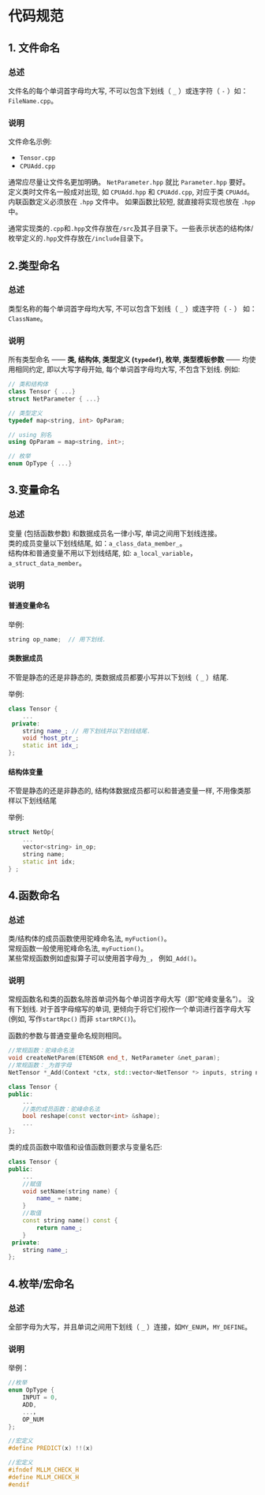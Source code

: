 # 代码规范

##  1. 文件命名

### **总述**

文件名的每个单词首字母均大写, 不可以包含下划线（ `_` ）或连字符（ `-` ）如：`FileName.cpp`。

### **说明**

文件命名示例: 
* `Tensor.cpp`
* `CPUAdd.cpp`

通常应尽量让文件名更加明确。 `NetParameter.hpp` 就比 `Parameter.hpp` 要好。\
定义类时文件名一般成对出现, 如 `CPUAdd.hpp` 和 `CPUAdd.cpp`, 对应于类 `CPUAdd`。\
内联函数定义必须放在 `.hpp` 文件中。 如果函数比较短, 就直接将实现也放在 `.hpp` 中。

通常实现类的`.cpp`和`.hpp`文件存放在`/src`及其子目录下。一些表示状态的结构体/枚举定义的`.hpp`文件存放在`/include`目录下。


## 2.类型命名

### **总述**

类型名称的每个单词首字母均大写, 不可以包含下划线（ `_` ）或连字符（ `-` ） 如：`ClassName`。

### **说明**

所有类型命名 —— **类, 结构体, 类型定义 (`typedef`), 枚举, 类型模板参数** —— 均使用相同约定, 即以大写字母开始, 每个单词首字母均大写, 不包含下划线. 例如:

```C++
// 类和结构体
class Tensor { ...}
struct NetParameter { ...}

// 类型定义
typedef map<string, int> OpParam;

// using 别名
using OpParam = map<string, int>;

// 枚举
enum OpType { ...}
```

## 3.变量命名

### **总述**

变量 (包括函数参数) 和数据成员名一律小写, 单词之间用下划线连接。 \
类的成员变量以下划线结尾, 如：`a_class_data_member_`。 \
结构体和普通变量不用以下划线结尾, 如: `a_local_variable`，`a_struct_data_member`。

### **说明**

#### **普通变量命名**

举例:
```C++
string op_name;  // 用下划线.
```
#### **类数据成员**
不管是静态的还是非静态的, 类数据成员都要小写并以下划线（ `_` ）结尾.

举例:
```C++
class Tensor {
    ...
 private:
    string name_; // 用下划线并以下划线结尾.
    void *host_ptr_;
    static int idx_;
};
```

#### **结构体变量**
不管是静态的还是非静态的, 结构体数据成员都可以和普通变量一样, 不用像类那样以下划线结尾

举例:
```C++
struct NetOp{
    ...
    vector<string> in_op; 
    string name;
    static int idx;
} ;
```

## 4.函数命名

### **总述**

类/结构体的成员函数使用驼峰命名法, `myFuction()`。 \
常规函数一般使用驼峰命名法, `myFuction()`。 \
某些常规函数例如虚拟算子可以使用首字母为`_`， 例如`_Add()`。

### **说明**
常规函数名和类的函数名除首单词外每个单词首字母大写（即“驼峰变量名”）。 没有下划线. 对于首字母缩写的单词, 更倾向于将它们视作一个单词进行首字母大写 (例如, 写作`startRpc()` 而非 `startRPC()`)。

函数的参数与普通变量命名规则相同。
```C++
//常规函数：驼峰命名法
void createNetParem(ETENSOR end_t, NetParameter &net_param);
//常规函数：_为首字母
NetTensor *_Add(Context *ctx, std::vector<NetTensor *> inputs, string name = "");

class Tensor {
public:
    ...
    //类的成员函数：驼峰命名法
    bool reshape(const vector<int> &shape);
    ...
};
```



类的成员函数中取值和设值函数则要求与变量名匹:
```C++
class Tensor {
public:
    ...
    //赋值
    void setName(string name) {
        name_ = name;
    }
    //取值
    const string name() const {
        return name_;
    }
 private:
    string name_;
};
```

## 4.枚举/宏命名

### **总述**

全部字母为大写，并且单词之间用下划线（ `_` ）连接，如`MY_ENUM`，`MY_DEFINE`。

### **说明**

举例：
```C++
//枚举
enum OpType {
    INPUT = 0,
    ADD,
    ...，
    OP_NUM
};

//宏定义
#define PREDICT(x) !!(x)

//宏定义
#ifndef MLLM_CHECK_H
#define MLLM_CHECK_H
#endif
```

